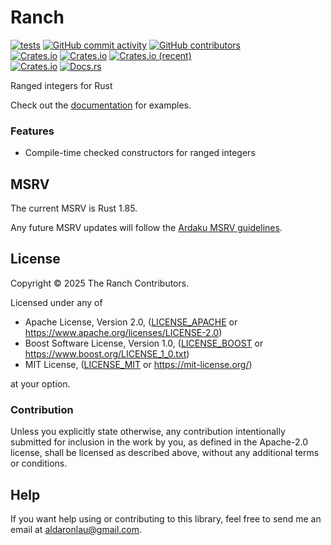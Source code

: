 # Ranch

[![tests](https://github.com/AldaronLau/ranch/actions/workflows/ci.yml/badge.svg)](https://github.com/AldaronLau/ranch/actions/workflows/ci.yml)
[![GitHub commit activity](https://img.shields.io/github/commit-activity/y/AldaronLau/ranch)](https://github.com/AldaronLau/ranch)
[![GitHub contributors](https://img.shields.io/github/contributors/AldaronLau/ranch)](https://github.com/AldaronLau/ranch/graphs/contributors)  
[![Crates.io](https://img.shields.io/crates/v/ranch)](https://crates.io/crates/ranch)
[![Crates.io](https://img.shields.io/crates/d/ranch)](https://crates.io/crates/ranch)
[![Crates.io (recent)](https://img.shields.io/crates/dr/ranch)](https://crates.io/crates/ranch)  
[![Crates.io](https://img.shields.io/crates/l/ranch)](https://github.com/search?q=repo%3AAldaronLau%2Franch+path%3A**%2FLICENSE*&type=code)
[![Docs.rs](https://docs.rs/ranch/badge.svg)](https://docs.rs/ranch/)

Ranged integers for Rust

Check out the [documentation] for examples.

### Features

 - Compile-time checked constructors for ranged integers

## MSRV

The current MSRV is Rust 1.85.

Any future MSRV updates will follow the [Ardaku MSRV guidelines].

## License

Copyright © 2025 The Ranch Contributors.

Licensed under any of
 - Apache License, Version 2.0, ([LICENSE\_APACHE] or
   <https://www.apache.org/licenses/LICENSE-2.0>)
 - Boost Software License, Version 1.0, ([LICENSE\_BOOST] or
   <https://www.boost.org/LICENSE_1_0.txt>)
 - MIT License, ([LICENSE\_MIT] or <https://mit-license.org/>)

at your option.

### Contribution

Unless you explicitly state otherwise, any contribution intentionally submitted
for inclusion in the work by you, as defined in the Apache-2.0 license, shall be
licensed as described above, without any additional terms or conditions.

## Help

If you want help using or contributing to this library, feel free to send me an
email at <aldaronlau@gmail.com>.

[Ardaku MSRV guidelines]: https://github.com/ardaku/.github/blob/v0/profile/MSRV.md
[LICENSE\_APACHE]: https://github.com/AldaronLau/ranch/blob/v0/LICENSE_APACHE
[LICENSE\_BOOST]: https://github.com/AldaronLau/ranch/blob/v0/LICENSE_BOOST
[LICENSE\_MIT]: https://github.com/AldaronLau/ranch/blob/v0/LICENSE_MIT
[documentation]: https://docs.rs/ranch
